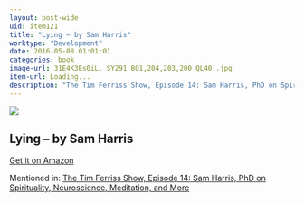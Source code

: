```yaml
---
layout: post-wide
uid: item121
title: "Lying – by Sam Harris"
worktype: "Development"
date: 2016-05-08 01:01:01
categories: book
image-url: 31E4K3Es0iL._SY291_BO1,204,203,200_QL40_.jpg
item-url: Loading...
description: "The Tim Ferriss Show, Episode 14: Sam Harris, PhD on Spirituality, Neuroscience, Meditation, and More"
---
```

<a href="Loading..." target="blank"><img src="../../../../img/thumbs/31E4K3Es0iL._SY291_BO1,204,203,200_QL40_.jpg" class="prod-img"></a>
<h2>Lying – by Sam Harris</h2>
<p><a href="Loading..." target="blank">Get it on Amazon</a><p>
<p>Mentioned in: <a href="http://fourhourworkweek.com/2014/06/18/sam-harris/" target="blank">The Tim Ferriss Show, Episode 14: Sam Harris, PhD on Spirituality, Neuroscience, Meditation, and More</a></p>
